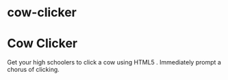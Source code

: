 # cow-clicker
Cow Clicker
===========
Get your high schoolers to click a cow using HTML5 <canvas>. Immediately prompt a chorus of clicking.
